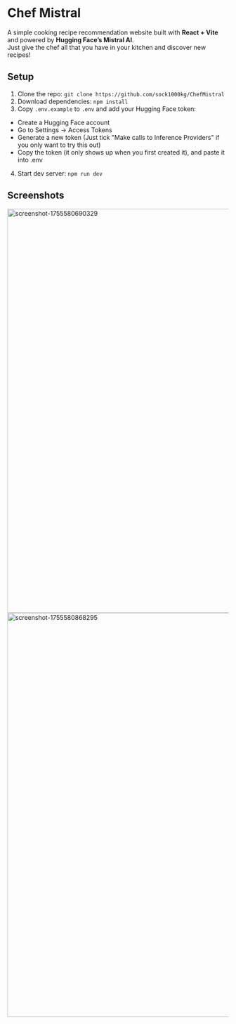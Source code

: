 # Chef Mistral

A simple cooking recipe recommendation website built with **React + Vite** and powered by **Hugging Face’s Mistral AI**.  
Just give the chef all that you have in your kitchen and discover new recipes!

## Setup
1. Clone the repo: `git clone https://github.com/sock1000kg/ChefMistral`
2. Download dependencies: `npm install`
3. Copy `.env.example` to `.env` and add your Hugging Face token:
- Create a Hugging Face account
- Go to Settings -> Access Tokens
- Generate a new token (Just tick "Make calls to Inference Providers" if you only want to try this out)
- Copy the token (it only shows up when you first created it), and paste it into .env
4. Start dev server: `npm run dev`

## Screenshots
<img width="1895" height="920" alt="screenshot-1755580690329" src="https://github.com/user-attachments/assets/916c4cbf-7286-41fd-9316-3470e02f7d8e" />
<img width="1893" height="920" alt="screenshot-1755580868295" src="https://github.com/user-attachments/assets/59fe0833-3402-4ed2-a9b7-2d44d1ba0462" />
